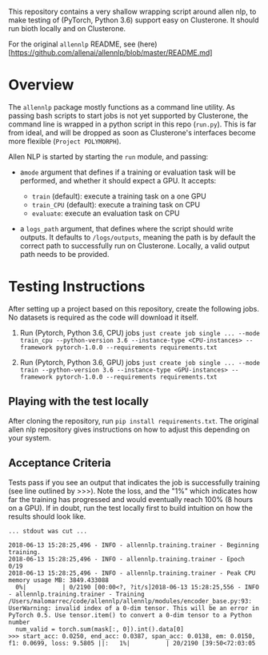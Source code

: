 This repository contains a very shallow wrapping script around allen nlp, to make testing of (PyTorch, Python 3.6) support easy on Clusterone. It should run bioth locally and on Clusterone.

For the original `allennlp` README, see (here)[https://github.com/allenai/allennlp/blob/master/README.md]

# Overview

The `allennlp` package mostly functions as a command line utility. As passing bash scripts to start jobs is not yet supported by Clusterone, the command line is wrapped in a python script in this repo (`run.py`).
This is far from ideal, and will be dropped as soon as Clusterone's interfaces become more flexible (`Project POLYMORPH`).

Allen NLP is started by starting the `run` module, and passing:
- a`mode` argument that defines if a training or evaluation task will be performed, and whether it should expect a GPU. It accepts:
    - `train` (default): execute a training task on a one GPU
    - `train_CPU` (default): execute a training task on CPU
    - `evaluate`: execute an evaluation task on CPU

- a `logs_path` argument, that defines where the script should write outputs. It defaults to `/logs/outputs`, meaning the path is by default the correct path to successfully run on Clusterone. Locally, a valid output path needs to be provided.

# Testing Instructions

After setting up a project based on this repository, create the following jobs. No datasets is required as the code will download it itself.

1. Run (Pytorch, Python 3.6, CPU) jobs
`just create job single ... --mode train_cpu --python-version 3.6 --instance-type <CPU-instances> --framework pytorch-1.0.0 --requirements requirements.txt`

2. Run (Pytorch, Python 3.6, GPU) jobs
`just create job single ... --mode train --python-version 3.6 --instance-type <GPU-instances> --framework pytorch-1.0.0 --requirements requirements.txt`


## Playing with the test locally
After cloning the repository, run `pip install requirements.txt`. The original allen nlp repository gives instructions on how to adjust this depending on your system.



## Acceptance Criteria
Tests pass if you see an output that indicates the job is successfully training (see line outlined by >>>). Note the loss, and the "1%" which indicates how far the training has progressed and would eventually reach 100% (8 hours on a GPU).
If in doubt, run the test locally first to build intuition on how the results should look like.

```
... stdout was cut ...

2018-06-13 15:28:25,496 - INFO - allennlp.training.trainer - Beginning training.
2018-06-13 15:28:25,496 - INFO - allennlp.training.trainer - Epoch 0/19
2018-06-13 15:28:25,496 - INFO - allennlp.training.trainer - Peak CPU memory usage MB: 3849.433088
  0%|          | 0/2190 [00:00<?, ?it/s]2018-06-13 15:28:25,556 - INFO - allennlp.training.trainer - Training
/Users/malomarrec/code/allennlp/allennlp/modules/encoder_base.py:93: UserWarning: invalid index of a 0-dim tensor. This will be an error in PyTorch 0.5. Use tensor.item() to convert a 0-dim tensor to a Python number
  num_valid = torch.sum(mask[:, 0]).int().data[0]
>>> start_acc: 0.0250, end_acc: 0.0387, span_acc: 0.0138, em: 0.0150, f1: 0.0699, loss: 9.5805 ||:   1%|          | 20/2190 [39:50<72:03:05
```

